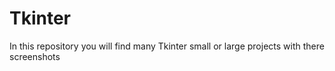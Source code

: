 # Tkinter
In this repository you will find many Tkinter small or large projects with there screenshots
